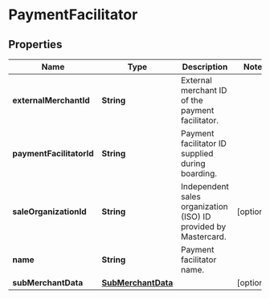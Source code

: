 

# PaymentFacilitator

## Properties

Name | Type | Description | Notes
------------ | ------------- | ------------- | -------------
**externalMerchantId** | **String** | External merchant ID of the payment facilitator. | 
**paymentFacilitatorId** | **String** | Payment facilitator ID supplied during boarding. | 
**saleOrganizationId** | **String** | Independent sales organization (ISO) ID provided by Mastercard. |  [optional]
**name** | **String** | Payment facilitator name. | 
**subMerchantData** | [**SubMerchantData**](SubMerchantData.md) |  |  [optional]



